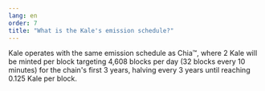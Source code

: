 ```yaml
---
lang: en
order: 7
title: "What is the Kale's emission schedule?"
---
```


Kale operates with the same emission schedule as Chia&trade;, where 2 Kale will be minted per block targeting 4,608 blocks per day (32 blocks every 10 minutes) for the chain's first 3 years, halving every 3 years until reaching 0.125 Kale per block. 
